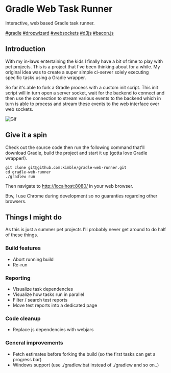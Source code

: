 Gradle Web Task Runner
======================
Interactive, web based Gradle task runner.

[#gradle](http://gradle.org/)
[#dropwizard](http://dropwizard.io/)
[#websockets](https://developer.mozilla.org/en/docs/WebSockets)
[#d3js](http://d3js.org)
[#bacon.js](https://baconjs.github.io/)


Introduction
------------
With my in-laws entertaining the kids I finally have a bit of time to play with pet projects.
This is a project that I've been thinking about for a while. My original idea was to create a super
simple ci-server solely executing specific tasks using a Gradle wrapper.

So far it's able to fork a Gradle process with a custom init script. This init script will in turn
open a server socket, wait for the backend to connect and then use the connection to stream
various events to the backend which in turn is able to process and stream these events to the
web interface over web sockets.


![Gif](https://raw.githubusercontent.com/kimble/gradle-web-runner/master/screenshots/out.gif)


Give it a spin
--------------
Check out the source code then run the following command that'll download Gradle, build the project and start it up (gotta love Gradle wrapper!).

    git clone git@github.com:kimble/gradle-web-runner.git
    cd gradle-web-runner
    ./gradlew run

Then navigate to [http://localhost:8080/](http://localhost:8080/]) in your web browser.

Btw, I use Chrome during development so no guaranties regarding other browsers.




Things I might do
-----------------
As this is just a summer pet projects I'll probably never get around to do half of these things.



### Build features

- Abort running build
- Re-run

### Reporting

- Visualize task dependencies
- Visualize how tasks run in parallel
- Filter / search test reports
- Move test reports into a dedicated page

### Code cleanup

- Replace js dependencies with webjars

### General improvements

- Fetch estimates before forking the build (so the first tasks can get a progress bar)
- Windows support (use ./gradlew.bat instead of ./gradlew and so on..)
